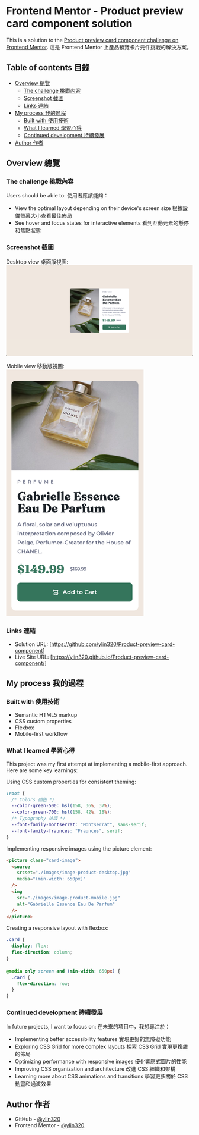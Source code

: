 # Frontend Mentor - Product preview card component solution

This is a solution to the [Product preview card component challenge on Frontend Mentor](https://www.frontendmentor.io/challenges/product-preview-card-component-GO7UmttRfa).
這是 Frontend Mentor 上產品預覽卡片元件挑戰的解決方案。

## Table of contents 目錄

- [Overview 總覽](#overview-總覽)
  - [The challenge 挑戰內容](#the-challenge-挑戰內容)
  - [Screenshot 截圖](#screenshot-截圖)
  - [Links 連結](#links-連結)
- [My process 我的過程](#my-process-我的過程)
  - [Built with 使用技術](#built-with-使用技術)
  - [What I learned 學習心得](#what-i-learned-學習心得)
  - [Continued development 持續發展](#continued-development-持續發展)
- [Author 作者](#author-作者)

## Overview 總覽

### The challenge 挑戰內容

Users should be able to:
使用者應該能夠：

- View the optimal layout depending on their device's screen size
  根據設備螢幕大小查看最佳佈局
- See hover and focus states for interactive elements
  看到互動元素的懸停和焦點狀態

### Screenshot 截圖

Desktop view 桌面版視圖:
![](./design/desktop-preview.jpg)

Mobile view 移動版視圖:
![](./design/mobile-preview.jpg)

### Links 連結

- Solution URL: [https://github.com/ylin320/Product-preview-card-component]
- Live Site URL: [https://ylin320.github.io/Product-preview-card-component/]

## My process 我的過程

### Built with 使用技術

- Semantic HTML5 markup
- CSS custom properties
- Flexbox
- Mobile-first workflow

### What I learned 學習心得

This project was my first attempt at implementing a mobile-first approach. Here are some key learnings:

Using CSS custom properties for consistent theming:

```css
:root {
  /* Colors 顏色 */
  --color-green-500: hsl(158, 36%, 37%);
  --color-green-700: hsl(158, 42%, 18%);
  /* Typography 排版 */
  --font-family-montserrat: "Montserrat", sans-serif;
  --font-family-fraunces: "Fraunces", serif;
}
```

Implementing responsive images using the picture element:

```html
<picture class="card-image">
  <source
    srcset="./images/image-product-desktop.jpg"
    media="(min-width: 650px)"
  />
  <img
    src="./images/image-product-mobile.jpg"
    alt="Gabrielle Essence Eau De Parfum"
  />
</picture>
```

Creating a responsive layout with flexbox:

```css
.card {
  display: flex;
  flex-direction: column;
}

@media only screen and (min-width: 650px) {
  .card {
    flex-direction: row;
  }
}
```

### Continued development 持續發展

In future projects, I want to focus on:
在未來的項目中，我想專注於：

- Implementing better accessibility features
  實現更好的無障礙功能
- Exploring CSS Grid for more complex layouts
  探索 CSS Grid 實現更複雜的佈局
- Optimizing performance with responsive images
  優化響應式圖片的性能
- Improving CSS organization and architecture
  改進 CSS 組織和架構
- Learning more about CSS animations and transitions
  學習更多關於 CSS 動畫和過渡效果

## Author 作者

- GitHub - [@ylin320](https://github.com/ylin320)
- Frontend Mentor - [@ylin320](https://www.frontendmentor.io/profile/ylin320)
